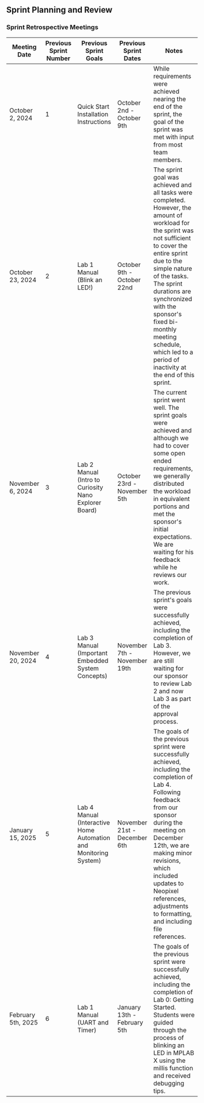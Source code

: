 ## Sprint Planning and Review

### Sprint Retrospective Meetings

| Meeting Date       | Previous Sprint<br/>Number | Previous Sprint<br/>Goals                                        | Previous Sprint Dates        | Notes                                                                                                                                                                                                                                                                                                                                                     |
|--------------------|----------------------------|------------------------------------------------------------------|------------------------------|-----------------------------------------------------------------------------------------------------------------------------------------------------------------------------------------------------------------------------------------------------------------------------------------------------------------------------------------------------------|
| October 2, 2024    | 1                          | Quick Start Installation Instructions                            | October 2nd - October 9th    | While requirements were achieved nearing the end of the sprint, the goal of the sprint was met with input from most team members.                                                                                                                                                                                                                         | 
| October 23, 2024   | 2                          | Lab 1 Manual (Blink an LED!)                                     | October 9th - October 22nd   | The sprint goal was achieved and all tasks were completed. However, the amount of workload for the sprint was not sufficient to cover the entire sprint due to the simple nature of the tasks. The sprint durations are synchronized with the sponsor's fixed bi-monthly meeting schedule, which led to a period of inactivity at the end of this sprint. |
| November 6, 2024   | 3                          | Lab 2 Manual (Intro to Curiosity Nano Explorer Board)            | October 23rd - November 5th  | The current sprint went well. The sprint goals were achieved and although we had to cover some open ended requirements, we generally distributed the workload in equivalent portions and met the sponsor's initial expectations. We are waiting for his feedback while he reviews our work.                                                               |
| November 20, 2024  | 4                          | Lab 3 Manual (Important Embedded System Concepts)                | November 7th - November 19th | The previous sprint's goals were successfully achieved, including the completion of Lab 3. However, we are still waiting for our sponsor to review Lab 2 and now Lab 3 as part of the approval process.                                                                                                                                                   | 
| January 15, 2025   | 5                          | Lab 4 Manual (Interactive Home Automation and Monitoring System) | November 21st - December 6th | The goals of the previous sprint were successfully achieved, including the completion of Lab 4. Following feedback from our sponsor during the meeting on December 12th, we are making minor revisions, which included updates to Neopixel references, adjustments to formatting, and including file references.                                          |
| February 5th, 2025 | 6                          | Lab 1 Manual (UART and Timer)                                    | January 13th - February 5th  | The goals of the previous sprint were successfully achieved, including the completion of Lab 0: Getting Started. Students were guided through the process of blinking an LED in MPLAB X using the millis function and received debugging tips.                                                                                                            |
